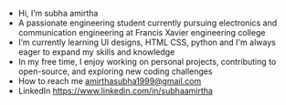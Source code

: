 - Hi, I’m subha amirtha
- A passionate engineering student currently pursuing electronics and communication engineering  at Francis Xavier engineering college
- I’m currently learning UI designs, HTML CSS, python  and I'm always eager to expand my skills and knowledge
- In my free time, I enjoy working on personal projects, contributing to open-source, and exploring new coding challenges
- How to reach me amirthasubha1999@gmail.com
- LinkedIn https://www.linkedin.com/in/subhaamirtha


<!---
amirthasubha30/amirthasubha30 is a ✨ special ✨ repository because its `README.md` (this file) appears on your GitHub profile.
You can click the Preview link to take a look at your changes.
--->
